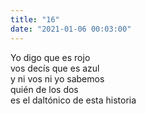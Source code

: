 ```yaml
---
title: "16"
date: "2021-01-06 00:03:00"
---
```


Yo digo que es rojo\
vos decís que es azul\
y ni vos ni yo sabemos\
quién de los dos\
es el daltónico de esta historia